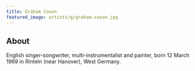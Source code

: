 ```yaml
---
title: Graham Coxon
featured_image: artists/g/graham-coxon.jpg
---
```

## About

English singer-songwriter, multi-instrumentalist and painter, born 12 March 1969 in Rinteln (near Hanover), West Germany.

